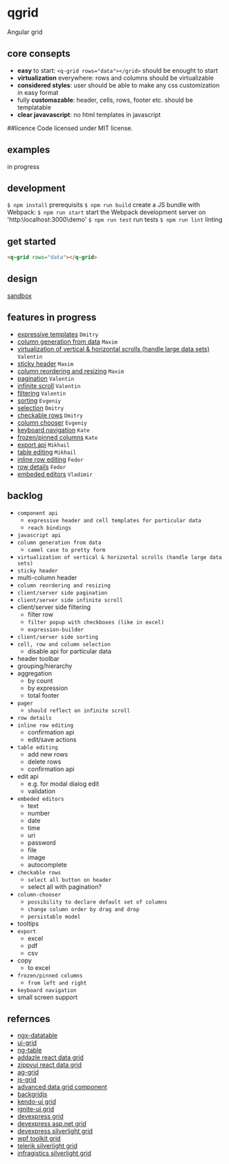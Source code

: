 # qgrid
Angular grid

## core consepts
* **easy** to start: ```<q-grid rows="data"></grid>``` should be enought to start
* **virtualization** everywhere: rows and columns should be virtualizable
* **considered styles**: user should be able to make any css customization in easy format
* fully **customazable**: header, cells, rows, footer etc. should be templatable 
* **clear javavascript**: no html templates in javascript

##licence
Code licensed under MIT license.

## examples
in progress

## development
`$ npm install` prerequisits
`$ npm run build` create a JS bundle with Webpack:
`$ npm run start` start the Webpack development server on 'http:\\localhost:3000\demo'
`$ npm run test` run tests
`$ npm run lint` linting

## get started
```html
<q-grid rows="data"></q-grid>
```

## design
[sandbox](https://github.com/klumba12/qgrid/blob/master/docs/sandbox.md)

## features in progress
* [expressive templates](https://github.com/klumba12/qgrid/blob/master/docs/template.md) `Dmitry`
* [column generation from data](https://github.com/klumba12/qgrid/blob/master/docs/column.generation.md) `Maxim`
* [virtualization of vertical & horizontal scrolls (handle large data sets)](https://github.com/klumba12/qgrid/blob/master/docs/scroll.virtual.md) `Valentin`
* [sticky header](https://github.com/klumba12/qgrid/blob/master/docs/header.sticky.md) `Maxim`
* [column reordering and resizing](https://github.com/klumba12/qgrid/blob/master/docs/header.sticky.md) `Maxim`
* [pagination](https://github.com/klumba12/qgrid/blob/master/docs/pagination.md) `Valentin`
* [infinite scroll](https://github.com/klumba12/qgrid/blob/master/docs/scroll.infinite.md) `Valentin`
* [filtering](https://github.com/klumba12/qgrid/blob/master/docs/filter.md) `Valentin`
* [sorting](https://github.com/klumba12/qgrid/blob/master/docs/sorting.md) `Evgeniy`
* [selection](https://github.com/klumba12/qgrid/blob/master/docs/selection.md) `Dmitry`
* [checkable rows](https://github.com/klumba12/qgrid/blob/master/docs/row.checkable.md) `Dmitry`
* [column chooser](https://github.com/klumba12/qgrid/blob/master/docs/column.chooser.md) `Evgeniy`
* [keyboard navigation](https://github.com/klumba12/qgrid/blob/master/docs/navigation.md) `Kate`
* [frozen/pinned columns](https://github.com/klumba12/qgrid/blob/master/docs/column,pin.md) `Kate`
* [export api](https://github.com/klumba12/qgrid/blob/master/docs/export.md) `Mikhail`
* [table editing](https://github.com/klumba12/qgrid/blob/master/docs/table.editing.md) `Mikhail`
* [inline row editing](https://github.com/klumba12/qgrid/blob/master/docs/row.editing.inline.md) `Fedor`
* [row details](https://github.com/klumba12/qgrid/blob/master/docs/row.details.md) `Fedor`
* [embeded editors](https://github.com/klumba12/qgrid/blob/master/docs/cell.editing.md) `Vladimir`

## backlog
* `component api`
    *   `expressive header and cell templates for particular data`
    *   `reach bindings`
* `javascript api`
* `column generation from data`
    * `camel case to pretty form`
* `virtualization of vertical & horizontal scrolls (handle large data sets)`
* `sticky header`
* multi-column header
* `column reordering and resizing`
* `client/server side pagination`
* `client/server side infinite scroll`
* client/server side filtering
    *  filter row
    *  `filter popup with checkboxes (like in excel)`
    *  `expression-builder`
* `client/server side sorting`
* `cell, row and column selection`
    * disable api for particular data
* header toolbar
* grouping/hierarchy
* aggregation
    * by count
    * by expression
    * total footer
* `pager`
    * `should reflect on infinite scroll`
* `row details`
* `inline row editing`
    * confirmation api
    * edit/save actions
* `table editing`
    *  add new rows
    *  delete rows
    *  confirmation api
*  edit api
    *  e.g. for modal dialog edit
    *  validation
* `embeded editors`
    *  text
    *  number
    *  date
    *  time
    *  uri
    *  password
    *  file
    *  image
    *  autocomplete
* `checkable rows`
    *  `select all button on header`
    *  select all with pagination?
* `column-chooser`
    * `possibility to declare default set of columns`
    * `change column order by drag and drop`
    * `persistable model`
* tooltips
* `export`
    * excel
    * pdf
    * csv
* copy
    *  to excel
*  `frozen/pinned columns`
    *  `from left and right`
*  `keyboard navigation`
*  small screen support

## refernces
* [ngx-datatable](https://github.com/swimlane/ngx-datatable)
* [ui-grid](http://ui-grid.info/docs/#/tutorial)
* [ng-table](http://ng-table.com/#/)
* [addazle react data grid](http://adazzle.github.io/react-data-grid/examples.html#/all-features)
* [zippyui react data grid](http://zippyui.com/react-datagrid/#/examples/basic)
* [ag-grid](https://www.ag-grid.com/example.php)
* [js-grid](http://js-grid.com/demos/)
* [advanced data grid component](https://codepen.io/andrewcourtice/pen/VabXQV)
* [backgridjs](http://backgridjs.com/index.html#complete-example)
* [kendo-ui grid](http://demos.telerik.com/kendo-ui/grid/index)
* [ignite-ui grid](http://www.igniteui.com/grid/_ga=1.24026938.1636625595.1482499194)
* [devexpress grid](https://js.devexpress.com/Demos/WidgetsGallery/Demo/Data_Grid/LocalDataSource/jQuery/Light/)
* [devexpress asp.net grid](https://www.devexpress.com/Products/NET/Controls/ASP/Grid/demos.xml)
* [devexpress silverlight grid](https://demos.devexpress.com/DemoCenter/Silverlight/?GridDemo#Page=Modules?Product=DXGrid.SL)
* [wpf toolkit grid](http://wpftoolkit.codeplex.com/wikipage?title=DataGrid&referringTitle=Documentation)
* [telerik silverlight grid](http://demos.telerik.com/silverlight/#GridView/FirstLook)
* [infragistics silverlight grid](http://www.infragistics.com/samples/silverlight/grid/overview)